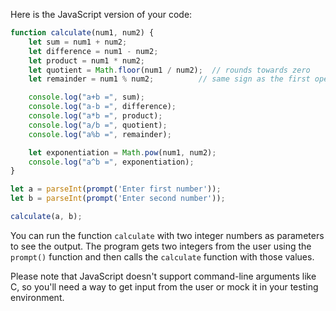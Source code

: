 Here is the JavaScript version of your code:

```javascript
function calculate(num1, num2) {
    let sum = num1 + num2;
    let difference = num1 - num2;
    let product = num1 * num2;
    let quotient = Math.floor(num1 / num2);  // rounds towards zero
    let remainder = num1 % num2;          // same sign as the first operand

    console.log("a+b =", sum);
    console.log("a-b =", difference);
    console.log("a*b =", product);
    console.log("a/b =", quotient);
    console.log("a%b =", remainder);

    let exponentiation = Math.pow(num1, num2);
    console.log("a^b =", exponentiation);
}

let a = parseInt(prompt('Enter first number'));
let b = parseInt(prompt('Enter second number'));

calculate(a, b);
```

You can run the function `calculate` with two integer numbers as parameters to see the output. The program gets two integers from the user using the `prompt()` function and then calls the `calculate` function with those values.

Please note that JavaScript doesn't support command-line arguments like C, so you'll need a way to get input from the user or mock it in your testing environment.
